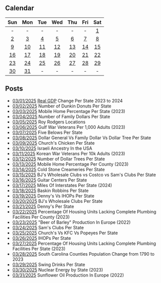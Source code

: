 ## Calendar

|Sun|Mon|Tue|Wed|Thu|Fri|Sat|
|:-:|:-:|:-:|:-:|:-:|:-:|:-:|
| - | - | - | - | - | - |[1](../../projects/economics/US_States_REAL_GDP_Change_2023-2024/)|
|[2](../../projects/restaurants/Dunkin_Donuts_Per_State/)|[3](../../projects/economics/Mobile_Home_Percent_Per_State/)|[4](../../projects/stores/Family_Dollars_Per_State/)|[5](../../projects/restaurants/Roy_Rodgers_Locations/)|[6](../../projects/history/Gulf_War_Vets_Per_State)|[7](../../projects/stores/Five_Below_Per_State/)|[8](../../projects/stores/General_Dollar_Vs_Family_Dollar_Vs_Dollar_Tree_Per_State)|
|[9](../../projects/restaurants/Churches_Chicken_Per_State/)|[10](../../projects/ethnicity/Israelis_in_USA/)|[11](../../projects/history/Korean_War_Vets_Per_State/)|[12](../../projects/stores/Dollar_Trees_Per_State/)|[13](../../projects/economics/Mobile_Home_Percent_Per_County/)|[14](../../projects/restaurants/Cold_Stones_Per_State/)|[15](../../projects/versus/BJs_Vs_Costco_Vs_Sams_Club_Per_State/)|
|[16](../../projects/stores/Guitar_Centers_Per_State/)|[17](../../projects/economics/Interstates_Per_State/)|[18](../../projects/restaurants/Baskin_Robbins_Per_State/)|[19](../../projects/versus/Dennys_Vs_IHOP_Per_State)|[20](../../projects/stores/BJs_Per_State/)|[21](../../projects/restaurants/Dennys_Per_State/)|[22](../../projects/economics/Lacking_Plumbing_Per_County/)|
|[23](../../projects/agriculture/Beer_Of_Barley_Production_Europe_2022/)|[24](../../projects/stores/Sams_Club_Per_State/)|[25](../../projects/versus/Churches_Vs_KFC_Vs_Popeyes/)|[26](../../projects/restaurants/IHOPs_Per_State/)|[27](../../projects/economics//Lacking_Plumbing_Per_State/)|[28](../../projects/history/South_Carolina_Population_Change_1790_2023/)|[29](../../projects/restaurants/Swig_Drinks_Per_State/)|
|[30](../../projects/economics/Percent_Energy_from_Nuclear_Per_State/)|[31](../../projects/agriculture/Sunflower_Oil_Production_Europe_2022/)| - | - | - | - | - |

## Posts

* [03/01/2025](../../projects/economics/US_States_REAL_GDP_Change_2023-2024/) [Real GDP](https://en.wikipedia.org/wiki/Real_gross_domestic_product) Change Per State 2023 to 2024
* [03/02/2025](../../projects/restaurants/Dunkin_Donuts_Per_State/) Number of Dunkin Donuts Per State
* [03/03/2025](../../projects/economics/Mobile_Home_Percent_Per_State/) Mobile Home Percentage Per State (2023)
* [03/04/2025](../../projects/stores/Family_Dollars_Per_State/) Number of Family Dollars Per State
* [03/05/2025](../../projects/restaurants/Roy_Rodgers_Locations/) Roy Rodgers Locations
* [03/06/2025](../../projects/history/Gulf_War_Vets_Per_State) Gulf War Veterans Per 1,000 Adults (2023)
* [03/07/2025](../../projects/stores/Five_Below_Per_State/) Five Belows Per State
* [03/08/2025](../../projects/versus/General_Dollar_Vs_Family_Dollar_Vs_Dollar_Tree_Per_State) Dollar General Vs Family Dollar Vs Dollar Tree Per State
* [03/09/2025](../../projects/restaurants/Churches_Chicken_Per_State/) Church's Chicken Per State
* [03/10/2025](../../projects/ethnicity/Israelis_in_USA/) Israeli Ancestry In the USA
* [03/11/2025](../../projects/history/Korean_War_Vets_Per_State/) Korean War Veterans Per 10k Adults (2023)
* [03/12/2025](../../projects/stores/Dollar_Trees_Per_State/) Number of Dollar Trees Per State
* [03/13/2025](../../projects/economics/Mobile_Home_Percent_Per_County/) Mobile Home Percentage Per County (2023)
* [03/14/2025](../../projects/restaurants/Cold_Stones_Per_State/) Cold Stone Creameries Per State
* [03/15/2025](../../projects/versus/BJs_Vs_Costco_Vs_Sams_Club_Per_State/) BJ's Wholesale Clubs vs Costco vs Sam's Clubs Per State
* [03/16/2025](../../projects/stores/Guitar_Centers_Per_State/) Guitar Centers Per State
* [03/17/2025](../../projects/economics/Interstates_Per_State/) Miles Of Interstates Per State (2024)
* [03/18/2025](../../projects/restaurants/Baskin_Robbins_Per_State/) Baskin Robbins Per State
* [03/19/2025](../../projects/versus/Dennys_Vs_IHOP_Per_State/) Denny's Vs IHOPs Per State
* [03/20/2025](../../projects/stores/BJs_Per_State/) BJ's Wholesale Clubs Per State
* [03/21/2025](../../projects/restaurants/Dennys_Per_State/) Denny's Per State
* [03/22/2025](../../projects/economics/Lacking_Plumbing_Per_County/) Percentage Of Housing Units Lacking Complete Plumbing Facilities Per County (2023)
* [03/23/2025](../../projects/agriculture/Beer_Of_Barley_Production_Europe_2022/) "Beer of Barley" Production In Europe (2022)
* [03/24/2025](../../projects/stores/Sams_Club_Per_State/) Sam's Clubs Per State
* [03/25/2025](../../projects/versus/Churches_Vs_KFC_Vs_Popeyes/) Church's Vs KFC Vs Popeyes Per State
* [03/26/2025](../../projects/restaurants/IHOPs_Per_State/) IHOPs Per State
* [03/27/2025](../../projects/economics/Lacking_Plumbing_Per_State/) Percentage Of Housing Units Lacking Complete Plumbing Facilities Per State (2023)
* [03/28/2025](../../projects/history/South_Carolina_Population_Change_1790_2023/) South Carolina Counties Population Change from 1790 to 2023
* [03/29/2025](../../projects/restaurants/Swig_Drinks_Per_State/) Swing Drinks Per State
* [03/30/2025](../../projects/economics/Percent_Energy_from_Nuclear_Per_State/) Nuclear Energy by State (2023)
* [03/31/2025](../../projects/agriculture/Sunflower_Oil_Production_Europe_2022/) Sunflower Oil Production In Europe (2022)
